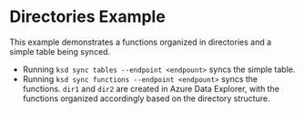 # Directories Example

This example demonstrates a functions organized in directories and a simple table being synced.

- Running `ksd sync tables --endpoint <endpount>` syncs the simple table.
- Running `ksd sync functions --endpoint <endpount>` syncs the functions. `dir1` and `dir2` are created in Azure Data Explorer, with the functions organized accordingly based on the directory structure.
